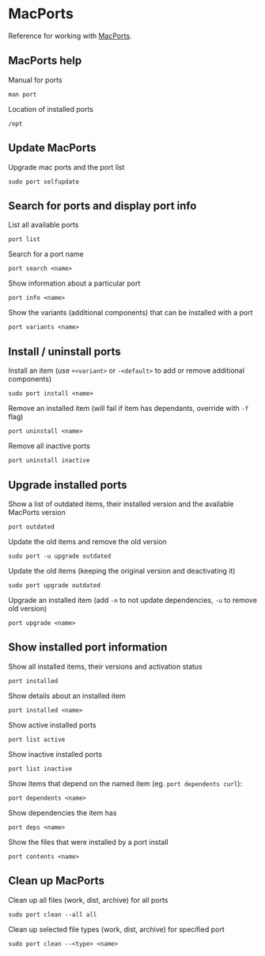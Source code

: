 
# MacPorts

Reference for working with [MacPorts](http://www.macports.org/).

## MacPorts help

Manual for ports

	man port

Location of installed ports

	/opt

## Update MacPorts

Upgrade mac ports and the port list

	sudo port selfupdate

## Search for ports and display port info

List all available ports

	port list

Search for a port name

	port search <name>

Show information about a particular port

	port info <name>

Show the variants (additional components) that can be installed with a port

	port variants <name>

## Install / uninstall ports

Install an item (use `+<variant>` or `-<default>` to add or remove additional components)

	sudo port install <name>

Remove an installed item (will fail if item has dependants, override with `-f` flag)

	port uninstall <name>

Remove all inactive ports

	port uninstall inactive

## Upgrade installed ports

Show a list of outdated items, their installed version and the available MacPorts version

	port outdated

Update the old items and remove the old version

	sudo port -u upgrade outdated

Update the old items (keeping the original version and deactivating it)

	sudo port upgrade outdated

Upgrade an installed item (add `-n` to not update dependencies, `-u` to remove old version)

	port upgrade <name>

## Show installed port information

Show all installed items, their versions and activation status

	port installed

Show details about an installed item

	port installed <name>

Show active installed ports

	port list active

Show inactive installed ports

	port list inactive

Show items that depend on the named item (eg. `port dependents curl`):

	port dependents <name>

Show dependencies the item has

	port deps <name>

Show the files that were installed by a port install

	port contents <name>

## Clean up MacPorts

Clean up all files (work, dist, archive) for all ports

	sudo port clean --all all

Clean up selected file types (work, dist, archive) for specified port

	sudo port clean --<type> <name>
